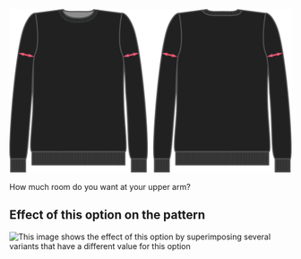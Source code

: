 ![Biceps ease](bicepsease.svg)

How much room do you want at your upper arm?

## Effect of this option on the pattern

![This image shows the effect of this option by superimposing several variants that have a different value for this option](sven\_bicepsease\_sample.svg "Effect of this option on the pattern")
